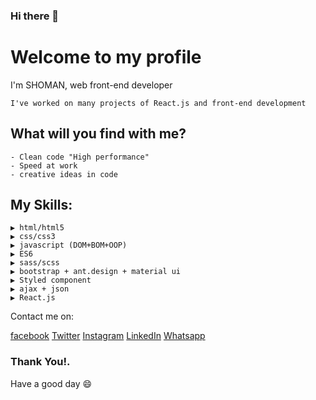 ### Hi there 👋

<!--
**SHOMANS/SHOMANS** is a ✨ _special_ ✨ repository because its `README.md` (this file) appears on your GitHub profile.

Here are some ideas to get you started:

- 🔭 I’m currently working on ...
- 🌱 I’m currently learning ...
- 👯 I’m looking to collaborate on ...
- 🤔 I’m looking for help with ...
- 💬 Ask me about ...
- 📫 How to reach me: ...
- 😄 Pronouns: ...
- ⚡ Fun fact: ...


![alt text](https://github.com/[SHOMANS]/[SHOMANS]/blob/[branch]/image.jpg?raw=true)
-->


# Welcome to my profile 

I'm SHOMAN, web front-end developer

```
I've worked on many projects of React.js and front-end development
```

## What will you find with me?

```
- Clean code "High performance"
- Speed at work
- creative ideas in code
```

## My Skills:
```
▶ html/html5
▶ css/css3
▶ javascript (DOM+BOM+OOP)
▶ ES6
▶ sass/scss
▶ bootstrap + ant.design + material ui
▶ Styled component
▶ ajax + json
▶ React.js
```

Contact me on:


[facebook](https://www.facebook.com/MSHOMANMUSIC)
[Twitter](https://twitter.com/Shomanmusic)
[Instagram](https://www.instagram.com/shomanmusic/)
[LinkedIn](https://www.linkedin.com/in/shomans/)
[Whatsapp](https://wa.me/+970567677078)


### Thank You!.
Have a good day 😄
